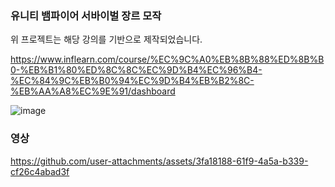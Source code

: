 <h3>유니티 뱀파이어 서바이벌 장르 모작</h3>
위 프로젝트는 해당 강의를 기반으로 제작되었습니다.

https://www.inflearn.com/course/%EC%9C%A0%EB%8B%88%ED%8B%B0-%EB%B1%80%ED%8C%8C%EC%9D%B4%EC%96%B4-%EC%84%9C%EB%B0%94%EC%9D%B4%EB%B2%8C-%EB%AA%A8%EC%9E%91/dashboard

![image](https://github.com/user-attachments/assets/4d545d29-a16e-4f91-8a21-d4a00b10fbec)


<h3>영상</h3>

https://github.com/user-attachments/assets/3fa18188-61f9-4a5a-b339-cf26c4abad3f

